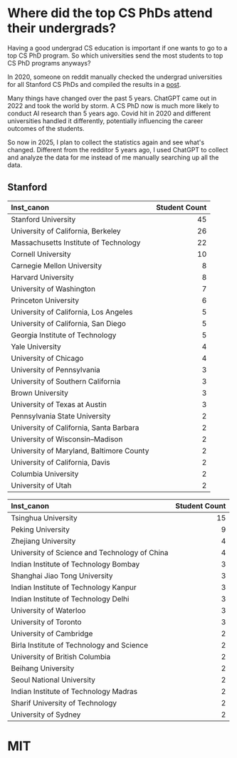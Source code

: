 # Where did the top CS PhDs attend their undergrads? 

Having a good undergrad CS education is important if one wants to go to a top CS PhD program. So which universities send the most students to top CS PhD programs anyways? 

In 2020, someone on reddit manually checked the undergrad universities for all Stanford CS PhDs and compiled the results in a [post](https://www.reddit.com/r/MachineLearning/comments/i3ve2e/d_universities_attended_by_cs_phd_students_at/). 

Many things have changed over the past 5 years. ChatGPT came out in 2022 and took the world by storm. A CS PhD now is much more likely to conduct AI research than 5 years ago. Covid hit in 2020 and different universities handled it differently, potentially influencing the career outcomes of the students. 

So now in 2025, I plan to collect the statistics again and see what's changed. Different from the redditor 5 years ago, I used ChatGPT to collect and analyze the data for me instead of me manually searching up all the data.

## Stanford

| Inst_canon                               |   Student Count |
|:-----------------------------------------|----------------:|
| Stanford University                      |              45 |
| University of California, Berkeley       |              26 |
| Massachusetts Institute of Technology    |              22 |
| Cornell University                       |              10 |
| Carnegie Mellon University               |               8 |
| Harvard University                       |               8 |
| University of Washington                 |               7 |
| Princeton University                     |               6 |
| University of California, Los Angeles    |               5 |
| University of California, San Diego      |               5 |
| Georgia Institute of Technology          |               5 |
| Yale University                          |               4 |
| University of Chicago                    |               4 |
| University of Pennsylvania               |               3 |
| University of Southern California        |               3 |
| Brown University                         |               3 |
| University of Texas at Austin            |               3 |
| Pennsylvania State University            |               2 |
| University of California, Santa Barbara  |               2 |
| University of Wisconsin–Madison          |               2 |
| University of Maryland, Baltimore County |               2 |
| University of California, Davis          |               2 |
| Columbia University                      |               2 |
| University of Utah                       |               2 |

| Inst_canon                                    |   Student Count |
|:----------------------------------------------|----------------:|
| Tsinghua University                           |              15 |
| Peking University                             |               9 |
| Zhejiang University                           |               4 |
| University of Science and Technology of China |               4 |
| Indian Institute of Technology Bombay         |               3 |
| Shanghai Jiao Tong University                 |               3 |
| Indian Institute of Technology Kanpur         |               3 |
| Indian Institute of Technology Delhi          |               3 |
| University of Waterloo                        |               3 |
| University of Toronto                         |               3 |
| University of Cambridge                       |               2 |
| Birla Institute of Technology and Science     |               2 |
| University of British Columbia                |               2 |
| Beihang University                            |               2 |
| Seoul National University                     |               2 |
| Indian Institute of Technology Madras         |               2 |
| Sharif University of Technology               |               2 |
| University of Sydney                          |               2 |

# MIT
